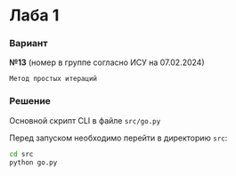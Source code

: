 # Лаба 1

### Вариант
**№13** (номер в группе согласно ИСУ на 07.02.2024)

`Метод простых итераций`

### Решение

Основной скрипт CLI в файле `src/go.py`

Перед запуском необходимо перейти в директорию `src`:

```bash
cd src
python go.py
```
